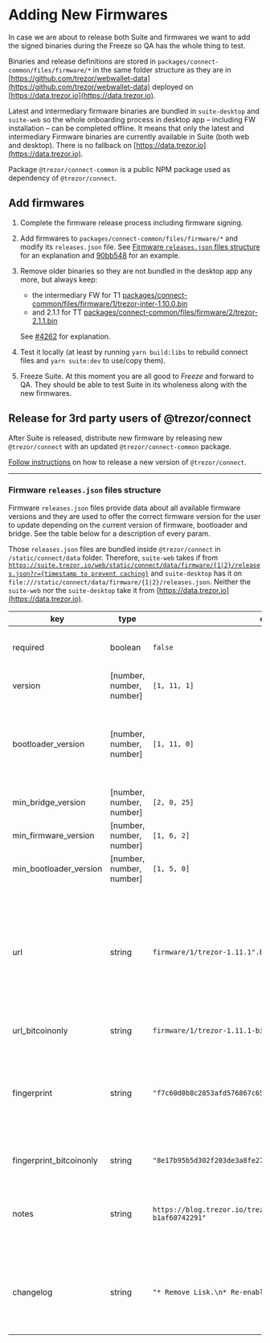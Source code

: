# Adding New Firmwares

In case we are about to release both Suite and firmwares we want to add the signed binaries during the Freeze so QA has the whole thing to test.

Binaries and release definitions are stored in `packages/connect-common/files/firmware/*` in the same folder structure as they are in [https://github.com/trezor/webwallet-data](https://github.com/trezor/webwallet-data) deployed on [https://data.trezor.io](https://data.trezor.io).

Latest and intermediary firmware binaries are bundled in `suite-desktop` and `suite-web` so the whole onboarding process in desktop app – including FW installation – can be completed offline. It means that only the latest and intermediary Firmware binaries are currently available in Suite (both web and desktop). There is no fallback on [https://data.trezor.io](https://data.trezor.io).

Package `@trezor/connect-common` is a public NPM package used as dependency of `@trezor/connect`.

## Add firmwares

1. Complete the firmware release process including firmware signing.

1. Add firmwares to `packages/connect-common/files/firmware/*` and modify its `releases.json` file. See [Firmware `releases.json` files structure](#firmware-releasesjson-files-structure) for an explanation and [90bb548](https://github.com/trezor/trezor-suite/commit/90bb548aec06c9b4816c9a87b2ffa5fcade99f29) for an example.

1. Remove older binaries so they are not bundled in the desktop app any more, but always keep:

    - the intermediary FW for T1 [packages/connect-common/files/firmware/1/trezor-inter-1.10.0.bin](https://github.com/trezor/trezor-suite/blob/develop/packages/connect-common/files/firmware/1/trezor-inter-1.10.0.bin)
    - and 2.1.1 for TT [packages/connect-common/files/firmware/2/trezor-2.1.1.bin](https://github.com/trezor/trezor-suite/blob/develop/packages/connect-common/files/firmware/2/trezor-2.1.1.bin)

    See [#4262](https://github.com/trezor/trezor-suite/issues/4262) for explanation.

1. Test it locally (at least by running `yarn build:libs` to rebuild connect files and `yarn suite:dev` to use/copy them).

1. Freeze Suite. At this moment you are all good to _Freeze_ and forward to QA. They should be able to test Suite in its wholeness along with the new firmwares.

## Release for 3rd party users of @trezor/connect

After Suite is released, distribute new firmware by releasing new `@trezor/connect` with an updated `@trezor/connect-common` package.

[Follow instructions](../packages/connect/deployment.md) on how to release a new version of `@trezor/connect`.

---

### Firmware `releases.json` files structure

Firmware `releases.json` files provide data about all available firmware versions and they are used to offer the correct firmware version for the user to update depending on the current version of firmware, bootloader and bridge. See the table below for a description of every param.

Those `releases.json` files are bundled inside `@trezor/connect` in `/static/connect/data` folder. Therefore, `suite-web` takes if from [`https://suite.trezor.io/web/static/connect/data/firmware/{1|2}/releases.json?r={timestamp to prevent caching}`](https://suite.trezor.io/web/static/connect/data/firmware/1/releases.json?r=1654786865680) and `suite-desktop` has it on `file:///static/connect/data/firmware/{1|2}/releases.json`. Neither the `suite-web` nor the `suite-desktop` take it from [https://data.trezor.io](https://data.trezor.io).

| key                     | type                     | example value                                                                     | description                                                                                                                                                                                                                                         |
| ----------------------- | ------------------------ | --------------------------------------------------------------------------------- | --------------------------------------------------------------------------------------------------------------------------------------------------------------------------------------------------------------------------------------------------- |
| required                | boolean                  | `false`                                                                           | If `true`, user will be forced to update older FW in order to continue using Suite.                                                                                                                                                                 |
| version                 | [number, number, number] | `[1, 11, 1]`                                                                      | Firmware version. Has to be unique.                                                                                                                                                                                                                 |
| bootloader_version      | [number, number, number] | `[1, 11, 0]`                                                                      | Bootloader version. If you are adding new firmwares, ask & verify if there is new BL included (by running it on the device and checking the version shown)                                                                                          |
| min_bridge_version      | [number, number, number] | `[2, 0, 25]`                                                                      | Minimal supported bridge version. See [getInfo](https://github.com/trezor/trezor-suite/blob/develop/packages/connect/src/data/firmwareInfo.ts/#L107) for the usage.                                                                                 |
| min_firmware_version    | [number, number, number] | `[1, 6, 2]`                                                                       | Minimal supported FW version. See [getInfo](https://github.com/trezor/trezor-suite/blob/develop/packages/connect/src/data/firmwareInfo.ts/#L107) for the usage.                                                                                     |
| min_bootloader_version  | [number, number, number] | `[1, 5, 0]`                                                                       | Minimal supported FW version. See [getInfo](https://github.com/trezor/trezor-suite/blob/develop/packages/connect/src/data/firmwareInfo.ts/#L107) for the usage.                                                                                     |
| url                     | string                   | `firmware/1/trezor-1.11.1".bin"`                                                  | Where to find the binary. Depends on the filename. While adding new FW, keep the structure, just update the version number. `suite-web` downloads binaries from [https://data.trezor.io](https://data.trezor.io), `suite-desktop` has them bundled. |
| url_bitcoinonly         | string                   | `firmware/1/trezor-1.11.1-bitcoinonly.bin"`                                       | Same as `url`, just for Bitcoin only FW.                                                                                                                                                                                                            |
| fingerprint             | string                   | `"f7c60d0b8c2853afd576867c6562aba5ea52bdc2ce34d0dbb8751f52867c3665"`              | Fingerprint of FW binary. Run `trezorctl firmware-update -f {path-to-the-bin}` to retrieve it (you don't have to confirm the update on device unless you want to). Look for `Firmware fingerprint:` row.                                            |
| fingerprint_bitcoinonly | string                   | `"8e17b95b5d302f203de3a8fe27959efd25e3d5140ac9b5e60412f1b3f624995d"`              | Same as `fingerprint`, just for Bitcoin only FW.                                                                                                                                                                                                    |
| notes                   | string                   | `https://blog.trezor.io/trezor-suite-and-firmware-updates-may-2022-b1af60742291"` | Link to blog with info about the changes in this FW version. You could find it on [internal Notion page for the release](https://www.notion.so/satoshilabs/Release-process-499d6feadc74426fb7b0bffb7effd444) even before it's published.            |
| changelog               | string                   | `"* Remove Lisk.\n* Re-enabled Firo support."`                                    | Short description of main changes, displayed to the user on FW update page. Split lines by `*` sign. You can find it on [internal Notion page for the release](https://www.notion.so/satoshilabs/Release-process-499d6feadc74426fb7b0bffb7effd444). |
